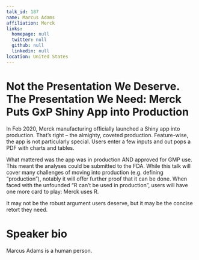 ```yaml
---
talk_id: 187
name: Marcus Adams
affiliation: Merck
links:
  homepage: null
  twitter: null
  github: null
  linkedin: null
location: United States
---
```


# Not the Presentation We Deserve. The Presentation We Need: Merck Puts GxP Shiny App into Production

In Feb 2020, Merck manufacturing officially launched a Shiny app into production. That’s right – the almighty, coveted production.  Feature-wise, the app is not particularly special. Users enter a few inputs and out pops a PDF with charts and tables. 

What mattered was the app was in production AND approved for GMP use.  This meant the analyses could be submitted to the FDA. While this talk will cover many challenges of moving into production (e.g. defining “production”), notably it will offer further proof that it can be done. When faced with the unfounded “R can’t be used in production”, users will have one more card to play: Merck uses R. 

It may not be the robust argument users deserve, but it may be the concise retort they need.

# Speaker bio

Marcus Adams is a human person.
